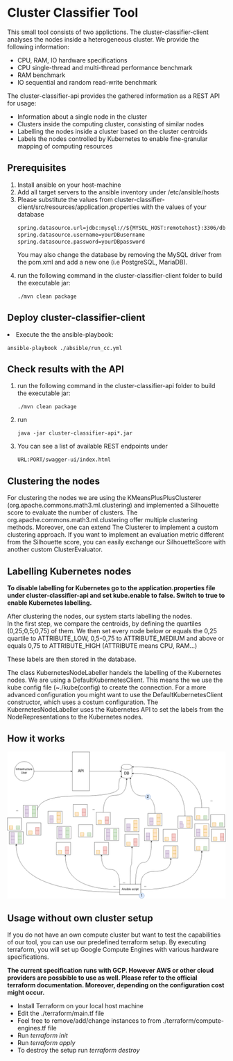 # Cluster Classifier Tool

This small tool consists of two applictions. The cluster-classifier-client analyses the nodes inside a heterogeneous cluster. We provide the following information:

* CPU, RAM, IO hardware specifications
* CPU single-thread and multi-thread performance benchmark
* RAM  benchmark
* IO sequential and random read-write benchmark

The cluster-classifier-api provides the gathered information as a REST API for usage:

* Information about a single node in the cluster
* Clusters inside the computing cluster, consisting of similar nodes
* Labelling the nodes inside a cluster based on the cluster centroids
* Labels the nodes controlled by Kubernetes to enable fine-granular mapping of computing resources



## Prerequisites

<ol>
<li> Install ansible on your host-machine </li>
<li> Add all target servers to the ansible inventory under /etc/ansible/hosts </li>
<li> Please substitute the values from cluster-classifier-client/src/resources/application.properties with the values of your database

    spring.datasource.url=jdbc:mysql://${MYSQL_HOST:remotehost}:3306/db_example
    spring.datasource.username=yourDBusername
    spring.datasource.password=yourDBpassword
    
   You may also change the database by removing the MySQL driver from the pom.xml and add a new one (i.e PostgreSQL, MariaDB).
</li>
<li> run the following command in the cluster-classifier-client folder to build the executable jar:

    ./mvn clean package

</ol>

## Deploy cluster-classifier-client

<li> Execute the the ansible-playbook:

    ansible-playbook ./absible/run_cc.yml
</li>

## Check results with the API

<ol>
<li> run the following command in the cluster-classifier-api folder to build the executable jar:

    ./mvn clean package 
    
</li>

<li> run 
    
    java -jar cluster-classifier-api*.jar 
    
</li>
<li> You can see a list of available REST endpoints under 
    
    URL:PORT/swagger-ui/index.html
    
</li>
</ol>

## Clustering the nodes

For clustering the nodes we are using the KMeansPlusPlusClusterer (org.apache.commons.math3.ml.clustering) and implemented a Silhouette score to evaluate the number of clusters. The org.apache.commons.math3.ml.clustering offer multiple clustering methods. Moreover, one can extend The Clusterer to implement a custom clustering approach. If you want to implement an evaluation metric different from the Silhouette score, you can easily exchange our SilhouetteScore with another custom ClusterEvaluator.

## Labelling Kubernetes nodes

**To disable labelling for Kubernetes go to the application.properties file under cluster-classifier-api and set kube.enable to false. Switch to true to enable Kubernetes labelling.**

After clustering the nodes, our system starts labelling the nodes.  
In the first step, we compare the centroids, by defining the quartiles (0,25;0,5;0,75) of them. 
We then set every node below or equals the 0,25 quartile to ATTRIBUTE_LOW, 0,5-0,75 to ATTRIBUTE_MEDIUM and above or equals 0,75 to ATTRIBUTE_HIGH (ATTRIBUTE means CPU, RAM...) 

These labels are then stored in the database.

The class KubernetesNodeLabeller handels the labelling of the Kubernetes nodes. We are using a DefaultKubernetesClient. This means the we use the kube config file (~./kube(config) to create the connection. For a more advanced configuration you might want to use the DefaultKubernetesClient constructor, which uses a costum configuration.
The KubernetesNodeLabeller uses the Kubernetes API to set the labels from the NodeRepresentations to the Kubernetes nodes.


## How it works

![logo](fig/cluster-classifier-arch.png)


## Usage without own cluster setup

If you do not have an own compute cluster but want to test the capabilities of our tool, you can use our predefined terraform setup. By executing terraform, you will set up Google Compute Engines with various hardware specifications.

**The current specification runs with GCP. However AWS or other cloud providers are possbible to use as well. Please refer to the official terraform documentation. Moreover, depending on the configuration cost might occur.**

<ul>
<li>Install Terraform on your local host machine</li> 
<li>Edit the ./terraform/main.tf file</li>
<li>Feel free to remove/add/change instances to from ./terraform/compute-engines.tf file</li>
    <li>Run <em>terraform init</em></li>
    <li>Run <em>terraform apply</em></li>
    <li>To destroy the setup run <em>terraform destroy</em> </li>
</ul>
